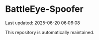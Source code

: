 # BattleEye-Spoofer

Last updated: 2025-06-20 06:06:08

This repository is automatically maintained.
